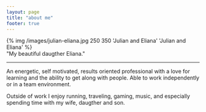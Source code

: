 ```yaml
---
layout: page
title: "about me"
footer: true
---
```


<div class="cn-img">{% img /images/julian-eliana.jpg 250 350 'Julian and Eliana' 'Julian and Eliana' %}</div>
<div class="img-text">"My beautiful daugther Eliana."</div>

<hr>

An energetic, self motivated, results oriented professional with a love
for learning and the ability to get along with people. Able to work
independently or in a team environment.

Outside of work I enjoy running, traveling, gaming, music, and
especially spending time with my wife, daugther and son.
